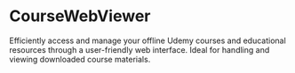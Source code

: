 # CourseWebViewer
Efficiently access and manage your offline Udemy courses and educational resources through a user-friendly web interface. Ideal for handling and viewing downloaded course materials.
